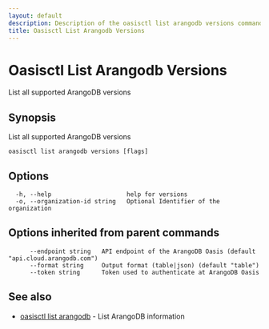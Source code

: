 ```yaml
---
layout: default
description: Description of the oasisctl list arangodb versions command
title: Oasisctl List Arangodb Versions
---
```

# Oasisctl List Arangodb Versions

List all supported ArangoDB versions

## Synopsis

List all supported ArangoDB versions

```
oasisctl list arangodb versions [flags]
```

## Options

```
  -h, --help                     help for versions
  -o, --organization-id string   Optional Identifier of the organization
```

## Options inherited from parent commands

```
      --endpoint string   API endpoint of the ArangoDB Oasis (default "api.cloud.arangodb.com")
      --format string     Output format (table|json) (default "table")
      --token string      Token used to authenticate at ArangoDB Oasis
```

## See also

* [oasisctl list arangodb](oasisctl-list-arangodb.html)	 - List ArangoDB information

